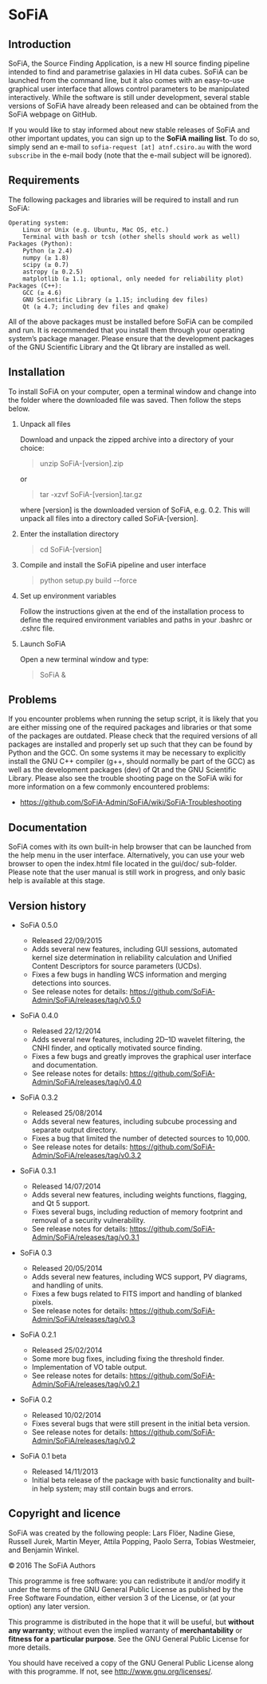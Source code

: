 SoFiA
=====

Introduction
------------

SoFiA, the Source Finding Application, is a new HI source finding pipeline 
intended to find and parametrise galaxies in HI data cubes. SoFiA can be 
launched from the command line, but it also comes with an easy-to-use 
graphical user interface that allows control parameters to be manipulated 
interactively. While the software is still under development, several 
stable versions of SoFiA have already been released and can be obtained 
from the SoFiA webpage on GitHub.

If you would like to stay informed about new stable releases of SoFiA and 
other important updates, you can sign up to the **SoFiA mailing list**. To do 
so, simply send an e-mail to `sofia-request [at] atnf.csiro.au` with the 
word `subscribe` in the e-mail body (note that the e-mail subject will be 
ignored).


Requirements
------------

The following packages and libraries will be required to install and run 
SoFiA:

    Operating system:
        Linux or Unix (e.g. Ubuntu, Mac OS, etc.)
        Terminal with bash or tcsh (other shells should work as well)
    Packages (Python):
        Python (≥ 2.4)
        numpy (≥ 1.8)
        scipy (≥ 0.7)
        astropy (≥ 0.2.5)
        matplotlib (≥ 1.1; optional, only needed for reliability plot)
    Packages (C++):
        GCC (≥ 4.6)
        GNU Scientific Library (≥ 1.15; including dev files)
        Qt (≥ 4.7; including dev files and qmake)

All of the above packages must be installed before SoFiA can be compiled and 
run. It is recommended that you install them through your operating system’s 
package manager. Please ensure that the development packages of the GNU 
Scientific Library and the Qt library are installed as well.


Installation
------------

To install SoFiA on your computer, open a terminal window and change into the 
folder where the downloaded file was saved. Then follow the steps below.

1. Unpack all files

   Download and unpack the zipped archive into a directory of your choice:

   > unzip SoFiA-[version].zip

   or

   > tar -xzvf SoFiA-[version].tar.gz

   where [version] is the downloaded version of SoFiA, e.g. 0.2. This will 
   unpack all files into a directory called SoFiA-[version].

2. Enter the installation directory

   > cd SoFiA-[version]

3. Compile and install the SoFiA pipeline and user interface

   > python setup.py build --force

4. Set up environment variables

    Follow the instructions given at the end of the installation process to 
    define the required environment variables and paths in your .bashrc or 
    .cshrc file.

5. Launch SoFiA

    Open a new terminal window and type:

    > SoFiA &


Problems
--------

If you encounter problems when running the setup script, it is likely 
that you are either missing one of the required packages and libraries or 
that some of the packages are outdated. Please check that the required 
versions of all packages are installed and properly set up such that they 
can be found by Python and the GCC. On some systems it may be necessary to 
explicitly install the GNU C++ compiler (g++, should normally be part of 
the GCC) as well as the development packages (dev) of Qt and the GNU 
Scientific Library. Please also see the trouble shooting page on the SoFiA 
wiki for more information on a few commonly encountered problems:

* https://github.com/SoFiA-Admin/SoFiA/wiki/SoFiA-Troubleshooting


Documentation
-------------

SoFiA comes with its own built-in help browser that can be launched from 
the help menu in the user interface. Alternatively, you can use your web 
browser to open the index.html file located in the gui/doc/ sub-folder. 
Please note that the user manual is still work in progress, and only 
basic help is available at this stage.


Version history
---------------

* SoFiA 0.5.0
  * Released 22/09/2015
  * Adds several new features, including GUI sessions, automated kernel
    size determination in reliability calculation and Unified Content
    Descriptors for source parameters (UCDs).
  * Fixes a few bugs in handling WCS information and merging detections
    into sources.
  * See release notes for details:
    https://github.com/SoFiA-Admin/SoFiA/releases/tag/v0.5.0

* SoFiA 0.4.0
  * Released 22/12/2014
  * Adds several new features, including 2D–1D wavelet filtering, the CNHI 
    finder, and optically motivated source finding.
  * Fixes a few bugs and greatly improves the graphical user interface and 
    documentation.
  * See release notes for details:
    https://github.com/SoFiA-Admin/SoFiA/releases/tag/v0.4.0

* SoFiA 0.3.2
  * Released 25/08/2014
  * Adds several new features, including subcube processing and separate 
    output directory.
  * Fixes a bug that limited the number of detected sources to 10,000.
  * See release notes for details:
    https://github.com/SoFiA-Admin/SoFiA/releases/tag/v0.3.2

* SoFiA 0.3.1
  * Released 14/07/2014
  * Adds several new features, including weights functions, flagging, and
    Qt 5 support.
  * Fixes several bugs, including reduction of memory footprint and removal
    of a security vulnerability.
  * See release notes for details:
    https://github.com/SoFiA-Admin/SoFiA/releases/tag/v0.3.1

* SoFiA 0.3
  * Released 20/05/2014
  * Adds several new features, including WCS support, PV diagrams, and 
    handling of units.
  * Fixes a few bugs related to FITS import and handling of blanked pixels.
  * See release notes for details:
    https://github.com/SoFiA-Admin/SoFiA/releases/tag/v0.3

* SoFiA 0.2.1
  * Released 25/02/2014
  * Some more bug fixes, including fixing the threshold finder.
  * Implementation of VO table output.
  * See release notes for details:
    https://github.com/SoFiA-Admin/SoFiA/releases/tag/v0.2.1

* SoFiA 0.2
  * Released 10/02/2014
  * Fixes several bugs that were still present in the initial beta version.
  * See release notes for details:
    https://github.com/SoFiA-Admin/SoFiA/releases/tag/v0.2

* SoFiA 0.1 beta
  * Released 14/11/2013
  * Initial beta release of the package with basic functionality and built-in 
    help system; may still contain bugs and errors.


Copyright and licence
---------------------

SoFiA was created by the following people: Lars Flöer, Nadine Giese, Russell 
Jurek, Martin Meyer, Attila Popping, Paolo Serra, Tobias Westmeier, and 
Benjamin Winkel.

© 2016 The SoFiA Authors

This programme is free software: you can redistribute it and/or modify it 
under the terms of the GNU General Public License as published by the Free 
Software Foundation, either version 3 of the License, or (at your option) any 
later version.

This programme is distributed in the hope that it will be useful, but **without 
any warranty**; without even the implied warranty of **merchantability** or **fitness 
for a particular purpose**. See the GNU General Public License for more details.

You should have received a copy of the GNU General Public License along with 
this programme. If not, see http://www.gnu.org/licenses/.
